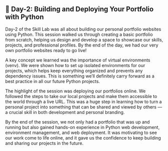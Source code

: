 ## 🚀 Day-2: Building and Deploying Your Portfolio with Python
Day-2 of the Skill Lab was all about building our personal portfolio websites using Python. This session walked us through creating a basic portfolio from scratch, helping us design and develop a space to showcase our skills, projects, and professional profiles. By the end of the day, we had our very own portfolio websites ready to go live!

A key concept we learned was the importance of virtual environments (venv). We were shown how to set up isolated environments for our projects, which helps keep everything organized and prevents any dependency issues. This is something we’ll definitely carry forward as a best practice in all our future Python projects.

The highlight of the session was deploying our portfolios online. We followed the steps to take our local projects and make them accessible to the world through a live URL. This was a huge step in learning how to turn a personal project into something that can be shared and viewed by others — a crucial skill in both development and personal branding.

By the end of the session, we not only had a portfolio that was up and running but also gained hands-on experience in Python web development, environment management, and web deployment. It was motivating to see our work come to life online, and it gave us the confidence to keep building and sharing our projects in the future.